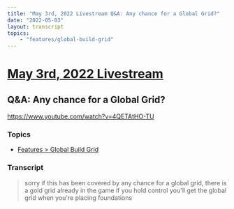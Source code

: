 ```yaml
---
title: "May 3rd, 2022 Livestream Q&A: Any chance for a Global Grid?"
date: "2022-05-03"
layout: transcript
topics:
    - "features/global-build-grid"
---
```

# [May 3rd, 2022 Livestream](../2022-05-03.md)
## Q&A: Any chance for a Global Grid?
https://www.youtube.com/watch?v=4QETAtHO-TU

### Topics
* [Features > Global Build Grid](../topics/features/global-build-grid.md)

### Transcript

> sorry if this has been covered by any chance for a global grid, there is a gold grid already in the game if you hold control you'll get the global grid when you're placing foundations
